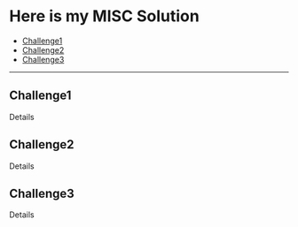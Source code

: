 # Here is my MISC Solution
- [Challenge1](#challenge1)
- [Challenge2](#challenge2)
- [Challenge3](#challenge3)

---
## Challenge1
Details 
## Challenge2
Details
## Challenge3
Details 

